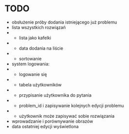 # TODO

- obsłużenie próby dodania istniejącego już problemu
- lista wszystkich rozwiązań
- - lista jako kafelki
- - data dodania na liście
- - sortowanie
- system logowania:
- - logowanie się
- - tabela użytkowników
- - przypisanie użytkownika do pytania
- - problem_id i zapisywanie kolejnych edycji problemu
- - użytkownik może zapisywać sobie rozwiązania
- wprowadzanie i porównywanie obrazów
- data ostatniej edycji wyświetlona
